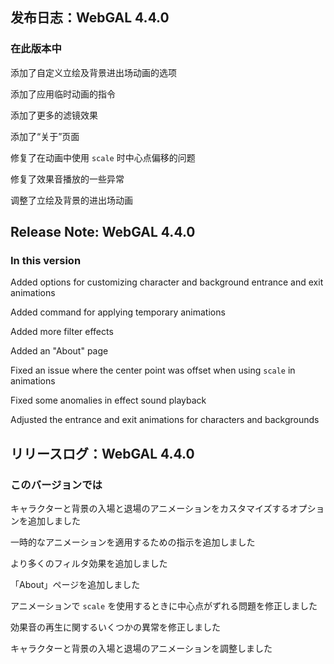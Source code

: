 ## 发布日志：WebGAL 4.4.0
### 在此版本中

添加了自定义立绘及背景进出场动画的选项

添加了应用临时动画的指令

添加了更多的滤镜效果

添加了“关于”页面

修复了在动画中使用 `scale` 时中心点偏移的问题

修复了效果音播放的一些异常

调整了立绘及背景的进出场动画

## Release Note: WebGAL 4.4.0
### In this version

Added options for customizing character and background entrance and exit animations

Added command for applying temporary animations

Added more filter effects

Added an "About" page

Fixed an issue where the center point was offset when using `scale` in animations

Fixed some anomalies in effect sound playback

Adjusted the entrance and exit animations for characters and backgrounds

## リリースログ：WebGAL 4.4.0
### このバージョンでは

キャラクターと背景の入場と退場のアニメーションをカスタマイズするオプションを追加しました

一時的なアニメーションを適用するための指示を追加しました

より多くのフィルタ効果を追加しました

「About」ページを追加しました

アニメーションで `scale` を使用するときに中心点がずれる問題を修正しました

効果音の再生に関するいくつかの異常を修正しました

キャラクターと背景の入場と退場のアニメーションを調整しました
